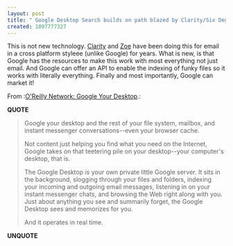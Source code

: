 ```yaml
---
layout: post
title: " Google Desktop Search builds on path blazed by Clarity/Six Degrees and Zoe"
created: 1097777327
---
```

This is not new technology.  <a href="http://www.rolandtanglao.com/archives/2004/08/06/mark_lemmons_et_al_reacquire_six_degrees_from_creo_restart_their_startup_and_rename_it_to_clarity">Clarity</a> and <a href="http://zoe.nu/">Zoe</a> have been doing this for email in a cross platform styleee (unlike Google) for years.  What is new, is that Google has the resources to make this work with most everything not just email.  And Google can offer an API to enable the indexing of funky files so it works with literally everything.  Finally and most importantly, Google can market it!

<p>From <a href=""></a>:<a href="http://www.oreillynet.com/pub/a/network/2004/10/14/google_desktop.html">O'Reilly Network: Google Your Desktop</a>.:</p>
<p><b>QUOTE</b></p><blockquote>Google your desktop and the rest of your file system, mailbox, and instant messenger conversations--even your browser cache.

Not content just helping you find what you need on the Internet, Google takes on that teetering pile on your desktop--your computer's desktop, that is.

The Google Desktop is your own private little Google server. It sits in the background, slogging through your files and folders, indexing your incoming and outgoing email messages, listening in on your instant messenger chats, and browsing the Web right along with you. Just about anything you see and summarily forget, the Google Desktop sees and memorizes for you.

And it operates in real time.</blockquote><p><b>UNQUOTE</b></p>



